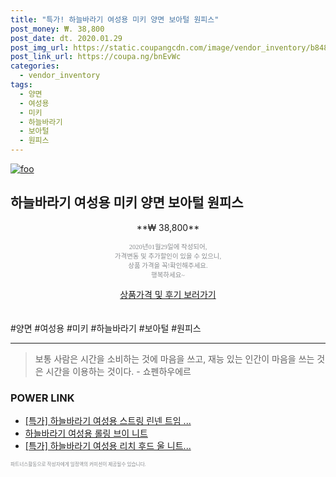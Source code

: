 ```yaml
--- 
title: "특가! 하늘바라기 여성용 미키 양면 보아털 원피스" 
post_money: ₩. 38,800 
post_date: dt. 2020.01.29 
post_img_url: https://static.coupangcdn.com/image/vendor_inventory/b848/605643344b42d344dd6a00a8e29de6e1406e46d90d021fb13a4d1e2b9b34.jpg 
post_link_url: https://coupa.ng/bnEvWc 
categories: 
  - vendor_inventory 
tags: 
  - 양면 
  - 여성용 
  - 미키 
  - 하늘바라기 
  - 보아털 
  - 원피스 
--- 
```

[![foo](https://static.coupangcdn.com/image/vendor_inventory/b848/605643344b42d344dd6a00a8e29de6e1406e46d90d021fb13a4d1e2b9b34.jpg)](https://coupa.ng/bnEvWc) 

## 하늘바라기 여성용 미키 양면 보아털 원피스 
<p style="text-align: center;">**₩ 38,800**</p> 
<p style="text-align: center;"><span style="color: #898c8f; font-family: Georgia,Times,serif; font-size: 0.75em;">2020년01월29일에 작성되어, <br>가격변동 및 추가할인이 있을 수 있으니,<br> 상품 가격을 꼭!확인해주세요.<br>행복하세요~</span> 
</p>	 
<div markdown="0" style="text-align: center;"><a href="https://coupa.ng/bnEvWc" class="btn btn--success">상품가격 및 후기 보러가기</a></div> 
<br><br> 
  #양면 #여성용 #미키 #하늘바라기 #보아털 #원피스 
<hr> 

> 보통 사람은 시간을 소비하는 것에 마음을 쓰고, 재능 있는 인간이 마음을 쓰는 것은 시간을 이용하는 것이다. - 쇼펜하우에르 


### POWER LINK

* <a href="https://blog.naver.com/an0733/221788481840" target="_blank">[특가] 하늘바라기 여성용 스트링 린넨 트임 ...</a>
* <a href="https://blog.naver.com/sakai111/221785319026" target="_blank">하늘바라기 여성용 롤링 브이 니트</a>
* <a href="https://blog.naver.com/santokki14/221790222864" target="_blank">[특가] 하늘바라기 여성용 리치 후드 울 니트...</a>

<span style="color: #898c8f; font-family: Georgia,Times,serif; font-size: 0.55em;">파트너스활동으로 작성자에게 일정액의 커미션이 제공될수 있습니다.</span> 
